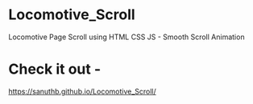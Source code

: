 # Locomotive_Scroll

Locomotive Page Scroll using HTML CSS JS - Smooth Scroll Animation 

# Check it out -  
https://sanuthb.github.io/Locomotive_Scroll/
